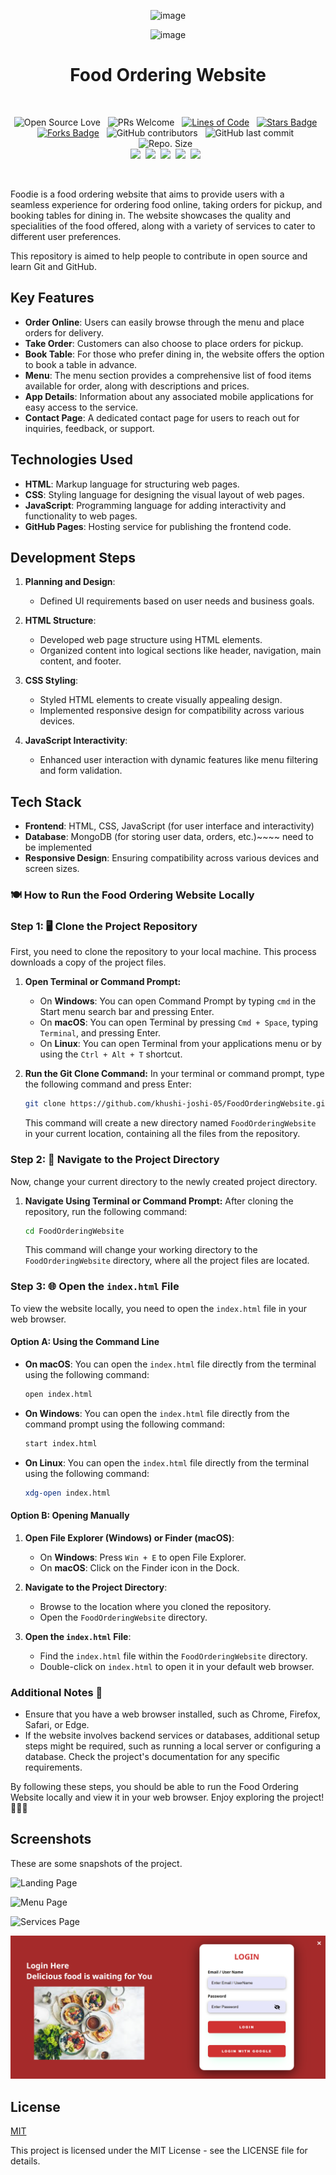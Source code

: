 <div align="center">
   
   ![image](https://github.com/khushi-joshi-05/Food-ordering-website/assets/76521579/57ac35c6-c9d9-458d-a0bd-0f600fbded89)
   
   ![image](https://github.com/khushi-joshi-05/Food-ordering-website/assets/76521579/94548b28-f4e8-48aa-8a59-8c523cd7c206)
   
<h1 >Food Ordering Website</h1>

<br>

![Open Source Love](https://badges.frapsoft.com/os/v2/open-source.svg?v=103) &nbsp;
![PRs Welcome](https://img.shields.io/badge/PRs-welcome-green.svg) &nbsp;
<a href="https://github.com/khushi-joshi-05/Food-ordering-website"><img src="https://sloc.xyz/github/khushi-joshi-05/Food-ordering-website" alt="Lines of Code"/></a> &nbsp;
<a href="https://github.com/khushi-joshi-05/Food-ordering-website/stargazers"><img src="https://img.shields.io/github/stars/khushi-joshi-05/Food-ordering-website" alt="Stars Badge"/></a> &nbsp;
<a href="https://github.com/khushi-joshi-05/Food-ordering-website/network/members"><img src="https://img.shields.io/github/forks/khushi-joshi-05/Food-ordering-website" alt="Forks Badge"/></a> &nbsp;
![GitHub contributors](https://img.shields.io/github/contributors/khushi-joshi-05/Food-ordering-website?color=blue) &nbsp;
![GitHub last commit](https://img.shields.io/github/last-commit/khushi-joshi-05/Food-ordering-website?color=red&style=plastic) &nbsp;
![Repo. Size](https://img.shields.io/github/repo-size/khushi-joshi-05/Food-ordering-website?color=white) &nbsp;  
<a href="https://github.com/khushi-joshi-05/Food-ordering-website/blob/main/LICENSE"><img src="https://img.shields.io/badge/license-MIT-blue.svg?v=103"></a>&nbsp;
<a href="https://github.com/khushi-joshi-05/Food-ordering-website/issues"><img src="https://img.shields.io/github/issues/khushi-joshi-05/Food-ordering-website?color=0059b3"></a>&nbsp;
<a href="https://github.com/khushi-joshi-05/Food-ordering-website/issues?q=is%3Aissue+is%3Aclosed"><img src="https://img.shields.io/github/issues-closed-raw/khushi-joshi-05/Food-ordering-website?color=yellow"></a>&nbsp;
<a href="https://github.com/khushi-joshi-05/Food-ordering-website/pulls"><img src="https://img.shields.io/github/issues-pr/khushi-joshi-05/Food-ordering-website?color=brightgreen"></a>&nbsp;
<a href="https://github.com/khushi-joshi-05/Food-ordering-website/pulls?q=is%3Apr+is%3Aclosed"><img src="https://img.shields.io/github/issues-pr-closed-raw/khushi-joshi-05/Food-ordering-website?color=0059b3"></a> &nbsp;

</br>
</div>

Foodie is a food ordering website that aims to provide users with a seamless experience for ordering food online, taking orders for pickup, and booking tables for dining in. The website showcases the quality and specialities of the food offered, along with a variety of services to cater to different user preferences.

This repository is aimed to help people to contribute in open source and learn Git and GitHub.

## Key Features

- **Order Online**: Users can easily browse through the menu and place orders for delivery.
- **Take Order**: Customers can also choose to place orders for pickup.
- **Book Table**: For those who prefer dining in, the website offers the option to book a table in advance.
- **Menu**: The menu section provides a comprehensive list of food items available for order, along with descriptions and prices.
- **App Details**: Information about any associated mobile applications for easy access to the service.
- **Contact Page**: A dedicated contact page for users to reach out for inquiries, feedback, or support.

## Technologies Used

- **HTML**: Markup language for structuring web pages.
- **CSS**: Styling language for designing the visual layout of web pages.
- **JavaScript**: Programming language for adding interactivity and functionality to web pages.
- **GitHub Pages**: Hosting service for publishing the frontend code.

## Development Steps

1. **Planning and Design**:

   - Defined UI requirements based on user needs and business goals.

2. **HTML Structure**:

   - Developed web page structure using HTML elements.
   - Organized content into logical sections like header, navigation, main content, and footer.

3. **CSS Styling**:

   - Styled HTML elements to create visually appealing design.
   - Implemented responsive design for compatibility across various devices.

4. **JavaScript Interactivity**:
   - Enhanced user interaction with dynamic features like menu filtering and form validation.

## Tech Stack

- **Frontend**: HTML, CSS, JavaScript (for user interface and interactivity)
- **Database**: MongoDB (for storing user data, orders, etc.)~~~~ need to be implemented
- **Responsive Design**: Ensuring compatibility across various devices and screen sizes.


### 🍽️ How to Run the Food Ordering Website Locally

### Step 1: 🖥️ Clone the Project Repository

First, you need to clone the repository to your local machine. This process downloads a copy of the project files.

1. **Open Terminal or Command Prompt:**
   - On **Windows**: You can open Command Prompt by typing `cmd` in the Start menu search bar and pressing Enter.
   - On **macOS**: You can open Terminal by pressing `Cmd + Space`, typing `Terminal`, and pressing Enter.
   - On **Linux**: You can open Terminal from your applications menu or by using the `Ctrl + Alt + T` shortcut.

2. **Run the Git Clone Command:**
   In your terminal or command prompt, type the following command and press Enter:

   ```bash
   git clone https://github.com/khushi-joshi-05/FoodOrderingWebsite.git
   ```

   This command will create a new directory named `FoodOrderingWebsite` in your current location, containing all the files from the repository.

### Step 2: 📂 Navigate to the Project Directory

Now, change your current directory to the newly created project directory.

1. **Navigate Using Terminal or Command Prompt:**
   After cloning the repository, run the following command:

   ```bash
   cd FoodOrderingWebsite
   ```

   This command will change your working directory to the `FoodOrderingWebsite` directory, where all the project files are located.

### Step 3: 🌐 Open the `index.html` File

To view the website locally, you need to open the `index.html` file in your web browser.

#### Option A: Using the Command Line

- **On macOS**: You can open the `index.html` file directly from the terminal using the following command:

  ```bash
  open index.html
  ```

- **On Windows**: You can open the `index.html` file directly from the command prompt using the following command:

  ```bash
  start index.html
  ```

- **On Linux**: You can open the `index.html` file directly from the terminal using the following command:

  ```bash
  xdg-open index.html
  ```

#### Option B: Opening Manually

1. **Open File Explorer (Windows) or Finder (macOS)**:
   - On **Windows**: Press `Win + E` to open File Explorer.
   - On **macOS**: Click on the Finder icon in the Dock.

2. **Navigate to the Project Directory**:
   - Browse to the location where you cloned the repository.
   - Open the `FoodOrderingWebsite` directory.

3. **Open the `index.html` File**:
   - Find the `index.html` file within the `FoodOrderingWebsite` directory.
   - Double-click on `index.html` to open it in your default web browser.

### Additional Notes 📝

- Ensure that you have a web browser installed, such as Chrome, Firefox, Safari, or Edge.
- If the website involves backend services or databases, additional setup steps might be required, such as running a local server or configuring a database. Check the project's documentation for any specific requirements.

By following these steps, you should be able to run the Food Ordering Website locally and view it in your web browser. Enjoy exploring the project! 🍔🍕🌮

## Screenshots

These are some snapshots of the project.

![Landing Page](Images/mainPage.png)

![Menu Page](Images/menupage.png)

![Services Page](Images/servicesPage.png)

![ogin Page](Images/loginPage.png)

## License

[MIT](https://choosealicense.com/licenses/mit/)

This project is licensed under the MIT License - see the LICENSE file for details.
